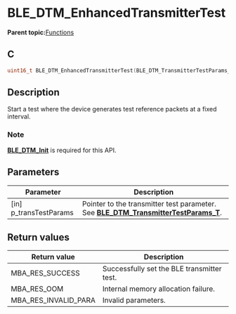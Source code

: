 # BLE\_DTM\_EnhancedTransmitterTest

**Parent topic:**[Functions](GUID-965015D2-EDE8-4792-85DF-17B7B0E47E36.md)

## C

```c
uint16_t BLE_DTM_EnhancedTransmitterTest(BLE_DTM_TransmitterTestParams_T *p_transTestParams);
```

## Description

Start a test where the device generates test reference packets at a fixed interval.

### Note

**[BLE\_DTM\_Init](GUID-21714A75-A3D2-41AE-AF6B-7AB79CE96BAE.md)** is required for this API.

## Parameters

|Parameter|Description|
|---------|-----------|
|\[in\] p\_transTestParams|Pointer to the transmitter test parameter. See **[BLE\_DTM\_TransmitterTestParams\_T](GUID-E172CBE4-3E38-4F18-9B0E-1D6E5E8EB797.md)**.|

## Return values

|Return value|Description|
|------------|-----------|
|MBA\_RES\_SUCCESS|Successfully set the BLE transmitter test.|
|MBA\_RES\_OOM|Internal memory allocation failure.|
|MBA\_RES\_INVALID\_PARA|Invalid parameters.|

